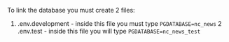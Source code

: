 To link the database you must create 2 files:

1. .env.development - inside this file you must type `PGDATABASE=nc_news`
   2 .env.test - inside this file you will type `PGDATABASE=nc_news_test`
